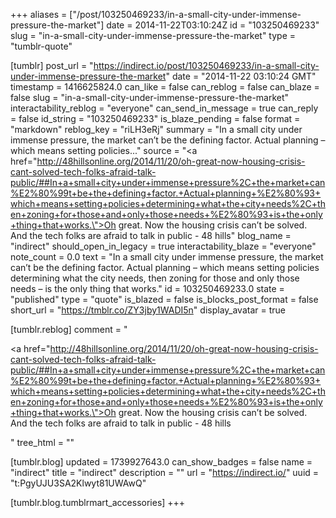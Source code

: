 +++
aliases = ["/post/103250469233/in-a-small-city-under-immense-pressure-the-market"]
date = 2014-11-22T03:10:24Z
id = "103250469233"
slug = "in-a-small-city-under-immense-pressure-the-market"
type = "tumblr-quote"

[tumblr]
post_url = "https://indirect.io/post/103250469233/in-a-small-city-under-immense-pressure-the-market"
date = "2014-11-22 03:10:24 GMT"
timestamp = 1416625824.0
can_like = false
can_reblog = false
can_blaze = false
slug = "in-a-small-city-under-immense-pressure-the-market"
interactability_reblog = "everyone"
can_send_in_message = true
can_reply = false
id_string = "103250469233"
is_blaze_pending = false
format = "markdown"
reblog_key = "riLH3eRj"
summary = "In a small city under immense pressure, the market can’t be the defining factor. Actual planning – which means setting policies..."
source = "<a href=\"http://48hillsonline.org/2014/11/20/oh-great-now-housing-crisis-cant-solved-tech-folks-afraid-talk-public/##In+a+small+city+under+immense+pressure%2C+the+market+can%E2%80%99t+be+the+defining+factor.+Actual+planning+%E2%80%93+which+means+setting+policies+determining+what+the+city+needs%2C+then+zoning+for+those+and+only+those+needs+%E2%80%93+is+the+only+thing+that+works.\">Oh great. Now the housing crisis can&rsquo;t be solved. And the tech folks are afraid to talk in public - 48 hills</a>"
blog_name = "indirect"
should_open_in_legacy = true
interactability_blaze = "everyone"
note_count = 0.0
text = "In a small city under immense pressure, the market can’t be the defining factor. Actual planning – which means setting policies determining what the city needs, then zoning for those and only those needs – is the only thing that works."
id = 103250469233.0
state = "published"
type = "quote"
is_blazed = false
is_blocks_post_format = false
short_url = "https://tmblr.co/ZY3jby1WADI5n"
display_avatar = true

[tumblr.reblog]
comment = "<p><a href=\"http://48hillsonline.org/2014/11/20/oh-great-now-housing-crisis-cant-solved-tech-folks-afraid-talk-public/##In+a+small+city+under+immense+pressure%2C+the+market+can%E2%80%99t+be+the+defining+factor.+Actual+planning+%E2%80%93+which+means+setting+policies+determining+what+the+city+needs%2C+then+zoning+for+those+and+only+those+needs+%E2%80%93+is+the+only+thing+that+works.\">Oh great. Now the housing crisis can’t be solved. And the tech folks are afraid to talk in public - 48 hills</a></p>"
tree_html = ""

[tumblr.blog]
updated = 1739927643.0
can_show_badges = false
name = "indirect"
title = "indirect"
description = ""
url = "https://indirect.io/"
uuid = "t:PgyUJU3SA2Klwyt81UWAwQ"

[tumblr.blog.tumblrmart_accessories]
+++
